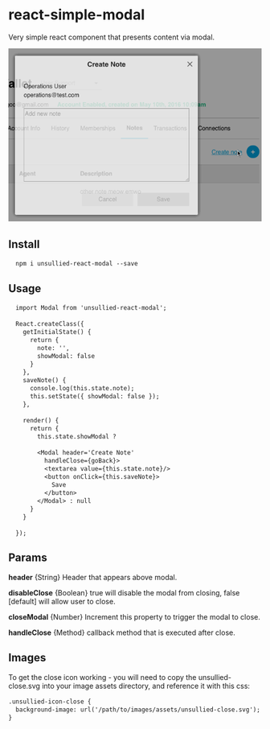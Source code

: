 # react-simple-modal

Very simple react component that presents content via modal.

![React Modal](https://github.com/the-unsullied/react-easy-modal/blob/demo/modaldemo.gif)


## Install
```
  npm i unsullied-react-modal --save
```

## Usage
```
  import Modal from 'unsullied-react-modal';
  
  React.createClass({
    getInitialState() {
      return {
        note: '',
        showModal: false
      }
    },
    saveNote() {
      console.log(this.state.note);
      this.setState({ showModal: false });
    },
    
    render() {
      return {
        this.state.showModal ?
        
        <Modal header='Create Note'
          handleClose={goBack}>
          <textarea value={this.state.note}/>
          <button onClick={this.saveNote}>
            Save
          </button>
        </Modal> : null
      }
    }
  
  });
```
## Params

**header** {String} Header that appears above modal.

**disableClose** {Boolean} true will disable the modal from closing, false [default] will allow user to close.

**closeModal** {Number} Increment this property to trigger the modal to close.

**handleClose** {Method} callback method that is executed after close.


## Images
To get the close icon working - you will need to copy the unsullied-close.svg into your image assets directory, and reference it with this css:

```
.unsullied-icon-close {
  background-image: url('/path/to/images/assets/unsullied-close.svg');
}
```
